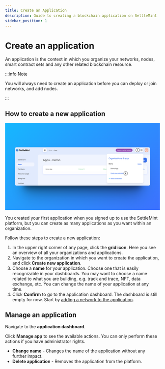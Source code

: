 ```yaml
---
title: Create an Application
description: Guide to creating a blockchain application on SettleMint
sidebar_position: 1
---
```


# Create an application

An application is the context in which you organize your networks, nodes, smart contract sets and any other related blockchain resource.

:::info Note

You will always need to create an application before you can deploy or join networks, and add nodes.

:::

## How to create a new application

![Create an App](../../static/img/about-settlemint/create-app.png)

You created your first application when you signed up to use the SettleMint platform, but you can create as many applications as you want within an organization.

Follow these steps to create a new application:

1. In the upper right corner of any page, click the **grid icon**. Here you see an overview of all your organizations and applications.
2. Navigate to the organization in which you want to create the application, and click **Create new application**.
3. Choose a **name** for your application. Choose one that is easily recognizable in your dashboards. You may want to choose a name related to what you are building, e.g. track and trace, NFT, data exchange, etc. You can change the name of your application at any time.
4. Click **Confirm** to go to the application dashboard. The dashboard is still empty for now. Start by [adding a network to the application](1_add-a-network-to-an-application.md).

## Manage an application

Navigate to the **application dashboard**.

Click **Manage app** to see the available actions. You can only perform these actions if you have administrator rights.

- **Change name** - Changes the name of the application without any further impact.
- **Delete application** - Removes the application from the platform.
